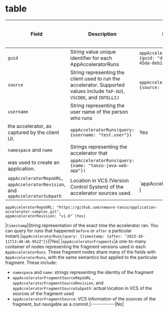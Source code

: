 # table


| **Field** | **Description** | **Example** |**Can be used as query argument**|
|--------|---------|------------|------------|
|`guid`|String value unique identifier for each AppAcceleratorRuns|`appAcceleratorRuns(query:{guid: "d2934b09-5d4c-45da-8eb1-e464f218454e"})`|Yes|
|`source`|String representing the client used to run the accelerator. Supported values include `TAP-GUI`, `VSCODE`, and `INTELLIJ`|`appAcceleratorRuns(query:{source: "TAP-GUI"})`|Yes|
|`username`|String representing the user name of the person who runs
the accelerator, as captured by the client UI.|`appAcceleratorRuns(query:{username: "test.user"})`|Yes|
|`namespace` and `name`|Strings representing the accelerator that
was used to create an application.|`appAcceleratorRuns(query:{name: "tanzu-java-web-app"})`|
|`appAcceleratorRepoURL`, `appAcceleratorRevision`, and `appAcceleratorSubpath`|Location in VCS (Version Control System) of the accelerator sources used.|`appAcceleratorRuns(query:{
    appAcceleratorRepoURL: "https://github.com/vmware-tanzu/application-accelerator-samples.git",
    appAcceleratorRevision: "v1.6"`|Yes|
|`timestamp`|String representation of the exact time the accelerator ran. You can query for runs that happened `before` or `after` a particular instant.|`appAcceleratorRuns(query: {timestamp: {after: "2023-10-11T13:40:46.952Z"}}`)|Yes|
|`appAcceleratorFragments`|a one-to-many container of nodes representing the fragment versions used in each `AppAcceleratorRuns`. These fragment nodes share many of the fields with `AppAcceleratorRuns`, with the same semantics but applied to the particular fragment. These include:
  - `namespace` and `name`: strings representing the identity of the fragment
  - `appAcceleratorFragmentSourceRepoURL` , `appAcceleratorFragmentSourceRevision`, and  `appAcceleratorFragmentSourceSubpath`: actual location in VCS of the sources of the fragment used
  - `appAcceleratorFragmentSource`: VCS information of the sources of the fragment, but navigable as a commit.|------------|No|


